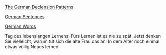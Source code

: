 [The German Declension Patterns](./Declensions.md)

[German Sentences](./Sentences.md)

[German Words](./Words.md)


Tag des lebenslangen Lernens: Fürs Lernen ist es nie zu spät. Jetzt denken Sie vielleicht, warum tut sich die alte Frau das an: In dem Alter noch einmal etwas völlig Neues lernen. 
